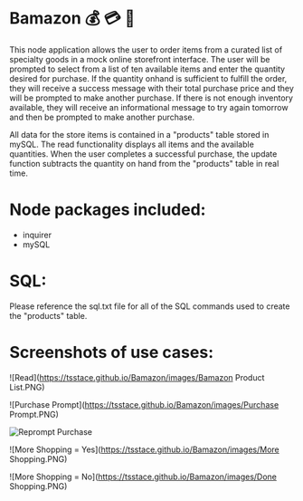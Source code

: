 # Bamazon :moneybag: :credit_card: :handbag:

This node application allows the user to order items from a curated list of specialty goods in a mock online storefront interface.  The user will be prompted to select from a list of ten available items and enter the quantity desired for purchase.  If the quantity onhand is sufficient to fulfill the order, they will receive a success message with their total purchase price and they will be prompted to make another purchase.  If there is not enough inventory available, they will receive an informational message to try again tomorrow and then be prompted to make another purchase.  

All data for the store items is contained in a "products" table stored in mySQL.  The read functionality displays all items and the available quantities.  When the user completes a successful purchase, the update function subtracts the quantity on hand from the "products" table in real time.

# Node packages included:
- inquirer
- mySQL

# SQL:
Please reference the sql.txt file for all of the SQL commands used to create the "products" table.  

# Screenshots of use cases:

![Read](https://tsstace.github.io/Bamazon/images/Bamazon Product List.PNG)


![Purchase Prompt](https://tsstace.github.io/Bamazon/images/Purchase Prompt.PNG)


![Reprompt Purchase](https://tsstace.github.io/Bamazon/images/Reprompt.PNG)


![More Shopping = Yes](https://tsstace.github.io/Bamazon/images/More Shopping.PNG)


![More Shopping = No](https://tsstace.github.io/Bamazon/images/Done Shopping.PNG)

